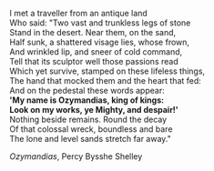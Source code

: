 I met a traveller from an antique land    
Who said: "Two vast and trunkless legs of stone    
Stand in the desert. Near them, on the sand,    
Half sunk, a shattered visage lies, whose frown,    
And wrinkled lip, and sneer of cold command,    
Tell that its sculptor well those passions read    
Which yet survive, stamped on these lifeless things,    
The hand that mocked them and the heart that fed:    
And on the pedestal these words appear:    
**'My name is Ozymandias, king of kings:    
Look on my works, ye Mighty, and despair!'**    
Nothing beside remains. Round the decay    
Of that colossal wreck, boundless and bare    
The lone and level sands stretch far away."

*Ozymandias*, Percy Bysshe Shelley